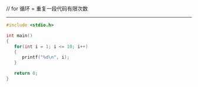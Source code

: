 // for 循环 = 重复一段代码有限次数

---

```c
#include <stdio.h>

int main()
{
   for(int i = 1; i <= 10; i++)
   {
      printf("%d\n", i);
   }

   return 0;
}
```